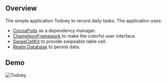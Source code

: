 ## Overview

The simple application Todoey to record daily tasks. The application uses:

* [CocoaPods](https://cocoapods.org/) as a dependency manager.
* [ChameleonFramework](https://github.com/ViccAlexander/Chameleon) to make the colorful user interface.
* [SwipeCellKit](https://github.com/SwipeCellKit/SwipeCellKit) to provide swipeable table cell.
* [Realm Database](https://realm.io/products/realm-database) to persist data.

## Demo

![Todoey](../Images/Todoey.gif)